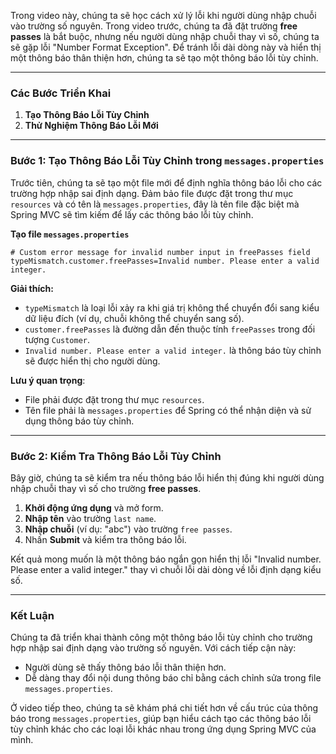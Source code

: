 
Trong video này, chúng ta sẽ học cách xử lý lỗi khi người dùng nhập chuỗi vào trường số nguyên. Trong video trước, chúng ta đã đặt trường **free passes** là bắt buộc, nhưng nếu người dùng nhập chuỗi thay vì số, chúng ta sẽ gặp lỗi "Number Format Exception". Để tránh lỗi dài dòng này và hiển thị một thông báo thân thiện hơn, chúng ta sẽ tạo một thông báo lỗi tùy chỉnh.

---

### Các Bước Triển Khai

1. **Tạo Thông Báo Lỗi Tùy Chỉnh**
2. **Thử Nghiệm Thông Báo Lỗi Mới**

---

### Bước 1: Tạo Thông Báo Lỗi Tùy Chỉnh trong `messages.properties`

Trước tiên, chúng ta sẽ tạo một file mới để định nghĩa thông báo lỗi cho các trường hợp nhập sai định dạng. Đảm bảo file được đặt trong thư mục `resources` và có tên là `messages.properties`, đây là tên file đặc biệt mà Spring MVC sẽ tìm kiếm để lấy các thông báo lỗi tùy chỉnh.

**Tạo file `messages.properties`**

```properties
# Custom error message for invalid number input in freePasses field
typeMismatch.customer.freePasses=Invalid number. Please enter a valid integer.
```

**Giải thích:**
- `typeMismatch` là loại lỗi xảy ra khi giá trị không thể chuyển đổi sang kiểu dữ liệu đích (ví dụ, chuỗi không thể chuyển sang số).
- `customer.freePasses` là đường dẫn đến thuộc tính `freePasses` trong đối tượng `Customer`.
- `Invalid number. Please enter a valid integer.` là thông báo tùy chỉnh sẽ được hiển thị cho người dùng.

**Lưu ý quan trọng**:
- File phải được đặt trong thư mục `resources`.
- Tên file phải là `messages.properties` để Spring có thể nhận diện và sử dụng thông báo tùy chỉnh.

---

### Bước 2: Kiểm Tra Thông Báo Lỗi Tùy Chỉnh

Bây giờ, chúng ta sẽ kiểm tra nếu thông báo lỗi hiển thị đúng khi người dùng nhập chuỗi thay vì số cho trường **free passes**.

1. **Khởi động ứng dụng** và mở form.
2. **Nhập tên** vào trường `last name`.
3. **Nhập chuỗi** (ví dụ: "abc") vào trường `free passes`.
4. Nhấn **Submit** và kiểm tra thông báo lỗi.

Kết quả mong muốn là một thông báo ngắn gọn hiển thị lỗi "Invalid number. Please enter a valid integer." thay vì chuỗi lỗi dài dòng về lỗi định dạng kiểu số.

---

### Kết Luận

Chúng ta đã triển khai thành công một thông báo lỗi tùy chỉnh cho trường hợp nhập sai định dạng vào trường số nguyên. Với cách tiếp cận này:
- Người dùng sẽ thấy thông báo lỗi thân thiện hơn.
- Dễ dàng thay đổi nội dung thông báo chỉ bằng cách chỉnh sửa trong file `messages.properties`.

Ở video tiếp theo, chúng ta sẽ khám phá chi tiết hơn về cấu trúc của thông báo trong `messages.properties`, giúp bạn hiểu cách tạo các thông báo lỗi tùy chỉnh khác cho các loại lỗi khác nhau trong ứng dụng Spring MVC của mình.
